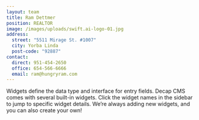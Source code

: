 ```yaml
---
layout: team
title: Ram Dettmer
position: REALTOR
image: /images/uploads/swift.ai-logo-01.jpg
address:
  street: "5511 Mirage St. #1007"
  city: Yorba Linda
  post-code: "92887"
contact:
  direct: 951-454-2650
  office: 654-566-6666
  email: ram@hungryram.com
---
```

Widgets define the data type and interface for entry fields. Decap CMS comes with several built-in widgets. Click the widget names in the sidebar to jump to specific widget details. We’re always adding new widgets, and you can also create your own!